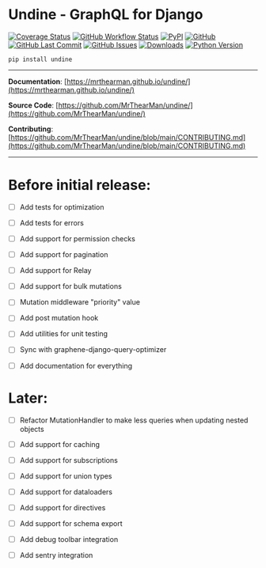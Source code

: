 # Undine - GraphQL for Django

[![Coverage Status][coverage-badge]][coverage]
[![GitHub Workflow Status][status-badge]][status]
[![PyPI][pypi-badge]][pypi]
[![GitHub][licence-badge]][licence]
[![GitHub Last Commit][repo-badge]][repo]
[![GitHub Issues][issues-badge]][issues]
[![Downloads][downloads-badge]][pypi]
[![Python Version][version-badge]][pypi]

```shell
pip install undine
```

---

**Documentation**: [https://mrthearman.github.io/undine/](https://mrthearman.github.io/undine/)

**Source Code**: [https://github.com/MrThearMan/undine/](https://github.com/MrThearMan/undine/)

**Contributing**: [https://github.com/MrThearMan/undine/blob/main/CONTRIBUTING.md](https://github.com/MrThearMan/undine/blob/main/CONTRIBUTING.md)

---

# Before initial release:
- [ ] Add tests for optimization
- [ ] Add tests for errors
- [ ] Add support for permission checks
- [ ] Add support for pagination
- [ ] Add support for Relay
- [ ] Add support for bulk mutations
- [ ] Mutation middleware "priority" value
- [ ] Add post mutation hook
- [ ] Add utilities for unit testing
- [ ] Sync with graphene-django-query-optimizer
- [ ] Add documentation for everything


# Later:
- [ ] Refactor MutationHandler to make less queries when updating nested objects
- [ ] Add support for caching
- [ ] Add support for subscriptions
- [ ] Add support for union types
- [ ] Add support for dataloaders
- [ ] Add support for directives
- [ ] Add support for schema export
- [ ] Add debug toolbar integration
- [ ] Add sentry integration


[coverage-badge]: https://coveralls.io/repos/github/MrThearMan/undine/badge.svg?branch=main
[status-badge]: https://img.shields.io/github/actions/workflow/status/MrThearMan/undine/test.yml?branch=main
[pypi-badge]: https://img.shields.io/pypi/v/undine
[licence-badge]: https://img.shields.io/github/license/MrThearMan/undine
[repo-badge]: https://img.shields.io/github/last-commit/MrThearMan/undine
[issues-badge]: https://img.shields.io/github/issues-raw/MrThearMan/undine
[version-badge]: https://img.shields.io/pypi/pyversions/undine
[downloads-badge]: https://img.shields.io/pypi/dm/undine

[coverage]: https://coveralls.io/github/MrThearMan/undine?branch=main
[status]: https://github.com/MrThearMan/undine/actions/workflows/test.yml
[pypi]: https://pypi.org/project/undine
[licence]: https://github.com/MrThearMan/undine/blob/main/LICENSE
[repo]: https://github.com/MrThearMan/undine/commits/main
[issues]: https://github.com/MrThearMan/undine/issues
